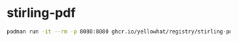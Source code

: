 # stirling-pdf

```bash
podman run -it --rm -p 8080:8080 ghcr.io/yellowhat/registry/stirling-pdf:latest
```
